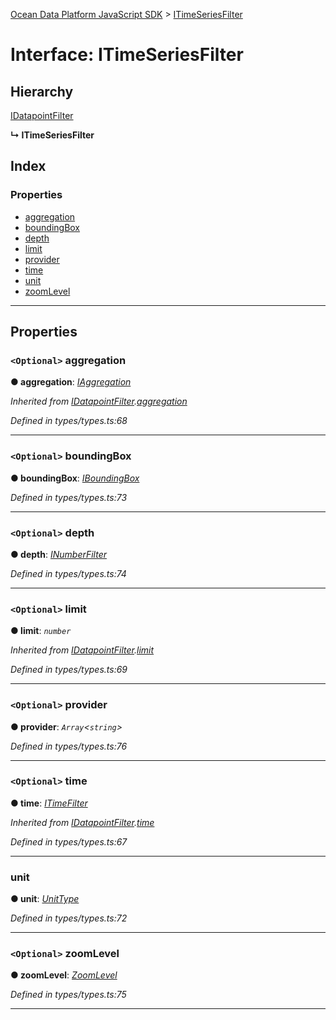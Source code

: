[Ocean Data Platform JavaScript SDK](../README.md) > [ITimeSeriesFilter](../interfaces/itimeseriesfilter.md)

# Interface: ITimeSeriesFilter

## Hierarchy

 [IDatapointFilter](idatapointfilter.md)

**↳ ITimeSeriesFilter**

## Index

### Properties

* [aggregation](itimeseriesfilter.md#aggregation)
* [boundingBox](itimeseriesfilter.md#boundingbox)
* [depth](itimeseriesfilter.md#depth)
* [limit](itimeseriesfilter.md#limit)
* [provider](itimeseriesfilter.md#provider)
* [time](itimeseriesfilter.md#time)
* [unit](itimeseriesfilter.md#unit)
* [zoomLevel](itimeseriesfilter.md#zoomlevel)

---

## Properties

<a id="aggregation"></a>

### `<Optional>` aggregation

**● aggregation**: *[IAggregation](iaggregation.md)*

*Inherited from [IDatapointFilter](idatapointfilter.md).[aggregation](idatapointfilter.md#aggregation)*

*Defined in types/types.ts:68*

___
<a id="boundingbox"></a>

### `<Optional>` boundingBox

**● boundingBox**: *[IBoundingBox](iboundingbox.md)*

*Defined in types/types.ts:73*

___
<a id="depth"></a>

### `<Optional>` depth

**● depth**: *[INumberFilter](inumberfilter.md)*

*Defined in types/types.ts:74*

___
<a id="limit"></a>

### `<Optional>` limit

**● limit**: *`number`*

*Inherited from [IDatapointFilter](idatapointfilter.md).[limit](idatapointfilter.md#limit)*

*Defined in types/types.ts:69*

___
<a id="provider"></a>

### `<Optional>` provider

**● provider**: *`Array`<`string`>*

*Defined in types/types.ts:76*

___
<a id="time"></a>

### `<Optional>` time

**● time**: *[ITimeFilter](itimefilter.md)*

*Inherited from [IDatapointFilter](idatapointfilter.md).[time](idatapointfilter.md#time)*

*Defined in types/types.ts:67*

___
<a id="unit"></a>

###  unit

**● unit**: *[UnitType](../enums/unittype.md)*

*Defined in types/types.ts:72*

___
<a id="zoomlevel"></a>

### `<Optional>` zoomLevel

**● zoomLevel**: *[ZoomLevel](../enums/zoomlevel.md)*

*Defined in types/types.ts:75*

___

